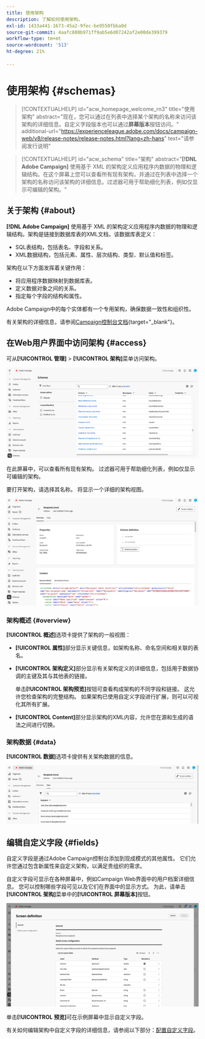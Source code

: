 ```yaml
---
title: 使用架构
description: 了解如何使用架构。
exl-id: 1433a441-1673-45a2-9fec-be9550fbba0d
source-git-commit: 4aafc800b971ff9ab5e6d07242af2e00de399379
workflow-type: tm+mt
source-wordcount: '513'
ht-degree: 21%

---
```


# 使用架构 {#schemas}

>[!CONTEXTUALHELP]
>id="acw_homepage_welcome_rn3"
>title="使用架构"
>abstract="现在，您可以通过在列表中选择某个架构的名称来访问该架构的详细信息。自定义字段版本也可以通过&#x200B;**屏幕版本**&#x200B;按钮访问。"
>additional-url="https://experienceleague.adobe.com/docs/campaign-web/v8/release-notes/release-notes.html?lang=zh-hans" text="请参阅发行说明"

>[!CONTEXTUALHELP]
>id="acw_schema"
>title="架构"
>abstract="**[!DNL Adobe Campaign]** 使用基于 XML 的架构定义应用程序内数据的物理和逻辑结构。在这个屏幕上您可以查看所有现有架构，并通过在列表中选择一个架构的名称访问该架构的详细信息。过滤器可用于帮助细化列表，例如仅显示可编辑的架构。"

## 关于架构 {#about}

**[!DNL Adobe Campaign]** 使用基于 XML 的架构定义应用程序内数据的物理和逻辑结构。架构是链接到数据库表的XML文档，该数据库表定义：

* SQL表结构，包括表名、字段和关系。
* XML数据结构，包括元素、属性、层次结构、类型、默认值和标签。

架构在以下方面发挥着关键作用：

* 将应用程序数据映射到数据库表。
* 定义数据对象之间的关系。
* 指定每个字段的结构和属性。

Adobe Campaign中的每个实体都有一个专用架构，确保数据一致性和组织性。

有关架构的详细信息，请参阅[Campaign控制台文档](https://experienceleague.adobe.com/en/docs/campaign/campaign-v8/developer/shemas-forms/schemas){target="_blank"}。

## 在Web用户界面中访问架构 {#access}

可从&#x200B;**[!UICONTROL 管理]** > **[!UICONTROL 架构]**&#x200B;菜单访问架构。

![架构列表屏幕显示可用的架构和筛选器](assets/schemas-list.png)

在此屏幕中，可以查看所有现有架构。 过滤器可用于帮助细化列表，例如仅显示可编辑的架构。

要打开架构，请选择其名称。 将显示一个详细的架构视图。

![架构详细信息屏幕，显示架构属性和内容](assets/schema-details.png)

### 架构概述 {#overview}

**[!UICONTROL 概述]**&#x200B;选项卡提供了架构的一般视图：

* **[!UICONTROL 属性]**&#x200B;部分显示关键信息，如架构名称、命名空间和相关联的表名。

* **[!UICONTROL 架构定义]**&#x200B;部分显示有关架构定义的详细信息，包括用于数据协调的主键及其与其他表的链接。

  单击&#x200B;**[!UICONTROL 架构预览]**&#x200B;按钮可查看构成架构的不同字段和链接。 这允许您检查架构的完整结构。 如果架构已使用自定义字段进行扩展，则可以可视化其所有扩展。

* **[!UICONTROL Content]**&#x200B;部分显示架构的XML内容，允许您在源和生成的语法之间进行切换。

### 架构数据 {#data}

**[!UICONTROL 数据]**&#x200B;选项卡提供有关架构数据的信息。

![显示数据结构和属性的架构数据选项卡](assets/schemas-data.png)

## 编辑自定义字段 {#fields}

自定义字段是通过Adobe Campaign控制台添加到现成模式的其他属性。 它们允许您通过包含新属性来自定义架构，以满足贵组织的需求。

自定义字段可显示在各种屏幕中，例如Campaign Web界面中的用户档案详细信息。 您可以控制哪些字段可见以及它们在界面中的显示方式。 为此，请单击&#x200B;**[!UICONTROL 架构]**&#x200B;菜单中的&#x200B;**[!UICONTROL 屏幕版本]**&#x200B;按钮。

![自定义字段屏幕显示可编辑的属性](assets/schemas-custom.png)

单击&#x200B;**[!UICONTROL 预览]**&#x200B;可在示例屏幕中显示自定义字段。

有关如何编辑架构中自定义字段的详细信息，请参阅以下部分：[配置自定义字段](../administration/custom-fields.md)。